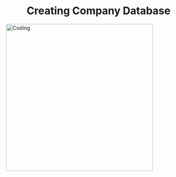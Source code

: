<h1 align="center">Creating Company Database</h1>
<img align="center" alt="Coding" width="400" src="https://www.mikedane.com/databases/sql/company-database.png">
